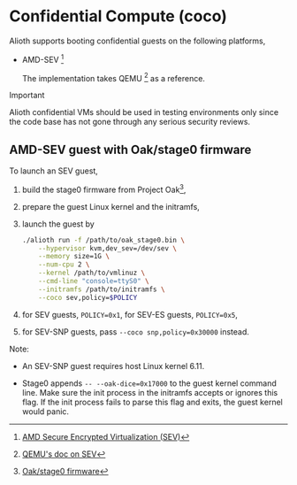 # Confidential Compute (coco)

Alioth supports booting confidential guests on the following platforms,

- AMD-SEV [^sev]

  The implementation takes QEMU [^qemu] as a reference.

> [!IMPORTANT]
>
> Alioth confidential VMs should be used in testing environments only since the
> code base has not gone through any serious security reviews.

## AMD-SEV guest with Oak/stage0 firmware

To launch an SEV guest,

1. build the stage0 firmware from Project Oak[^stage0],

2. prepare the guest Linux kernel and the initramfs,

3. launch the guest by

   ```bash
   ./alioth run -f /path/to/oak_stage0.bin \
       --hypervisor kvm,dev_sev=/dev/sev \
       --memory size=1G \
       --num-cpu 2 \
       --kernel /path/to/vmlinuz \
       --cmd-line "console=ttyS0" \
       --initramfs /path/to/initramfs \
       --coco sev,policy=$POLICY
   ```

4. for SEV guests, `POLICY=0x1`, for SEV-ES guests, `POLICY=0x5`,

5. for SEV-SNP guests, pass `--coco snp,policy=0x30000` instead.

Note:

- An SEV-SNP guest requires host Linux kernel 6.11.

- Stage0 appends `-- --oak-dice=0x17000` to the guest kernel command line. Make
  sure the init process in the initramfs accepts or ignores this flag. If the
  init process fails to parse this flag and exits, the guest kernel would panic.

[^sev]:
    [AMD Secure Encrypted Virtualization (SEV)](https://www.amd.com/en/developer/sev.html)

[^stage0]:
    [Oak/stage0 firmware](https://github.com/project-oak/oak/tree/main/stage0_bin)

[^qemu]:
    [QEMU's doc on SEV](https://www.qemu.org/docs/master/system/i386/amd-memory-encryption.html)
